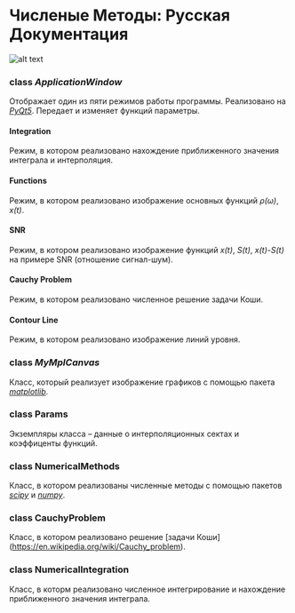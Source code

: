# Численые Методы: Русская Документация

![alt text](https://github.com/BasilMinkov/NumericalMethodsProject/blob/master/static/NumericalMethodsProjects.jpg)

### class _ApplicationWindow_
Отображает  один из пяти режимов работы программы. Реализовано на [_PyQt5_](https://pypi.python.org/pypi/PyQt5). Передает и изменяет функций параметры.

#### Integration
Режим, в котором реализовано нахождение приближенного значения интеграла и интерполяция.

#### Functions
Режим, в котором реализовано изображение основных функций _ρ(ω)_, _x(t)_.

#### SNR
Режим, в котором реализовано изображение функций _x(t)_, _S(t)_, _x(t)-S(t)_ на примере SNR (отношение сигнал-шум).

#### Cauchy Problem
Режим, в котором реализовано численное решение задачи Коши.

#### Contour Line
Режим, в котором реализовано изображение линий уровня.

### class _MyMplCanvas_
Класс, который реализует изображение графиков с помощью пакета [_matplotlib_](https://matplotlib.org/).

### class Params
Экземпляры  класса – данные о интерполяционных сектах и коэффиценты функций.

### class NumericalMethods
Класс, в котором реализованы численные методы с помощью пакетов [_scipy_](https://www.scipy.org/) и [_numpy_](http://www.numpy.org/).

### class CauchyProblem
Класс, в котором реализовано решение [задачи Коши] (https://en.wikipedia.org/wiki/Cauchy_problem).

### class NumericalIntegration
Класс, в которм реализовано численное интегрирование и нахождение приближенного значения интеграла.
